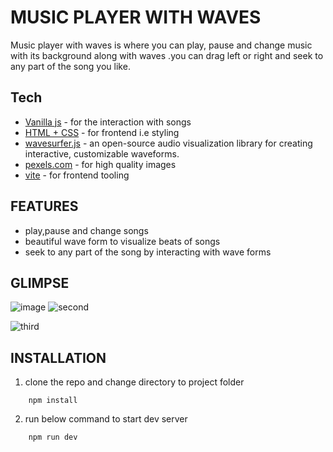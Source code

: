 # MUSIC PLAYER WITH WAVES

Music player with waves is where you can play, pause and change music with its background along with waves .you can drag left or right and seek to any part of the song you like.

## Tech

- [Vanilla js]('https://developer.mozilla.org/en-US/docs/Web/JavaScript') - for the interaction with songs
- [HTML + CSS]('https://www.w3schools.com/html/html_css.asp') - for frontend i.e styling
- [wavesurfer.js]('https://wavesurfer-js.org/') - an open-source audio visualization library for creating interactive, customizable waveforms.
- [pexels.com]("https://www.pexels.com/") - for high quality images
- [vite](https://vitejs.dev/) - for frontend tooling

## FEATURES

- play,pause and change songs
- beautiful wave form to visualize beats of songs
- seek to any part of the song by interacting with wave forms

## GLIMPSE

![image](https://github.com/ftr9/wave-musicplayer/assets/60734475/e1d04100-0363-41a7-b9ab-34fa127cafd7)
![second](https://github.com/ftr9/wave-musicplayer/assets/60734475/17e03800-47d6-4ae6-a763-73eb02e28b9d)

![third](https://github.com/ftr9/wave-musicplayer/assets/60734475/210ee2de-65e9-4c75-8b45-bbb58a61afef)

## INSTALLATION

1. clone the repo and change directory to project folder

```
    npm install
```

2. run below command to start dev server

```
    npm run dev
```
